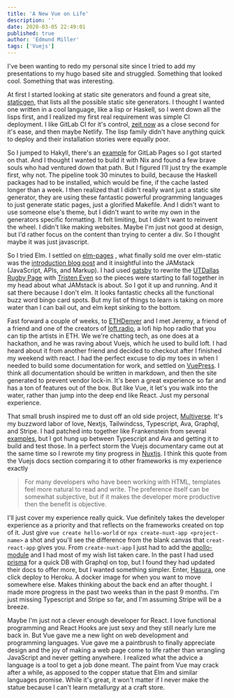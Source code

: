 ```yaml
---
title: 'A New Vue on Life'
description: ''
date: 2020-03-05 22:49:01
published: true
author: 'Edmund Miller'
tags: ['Vuejs']
---
```


I've been wanting to redo my personal site since I tried to add my presentations
to my hugo based site and struggled. Something that looked cool. Something that
was interesting.

At first I started looking at static site generators and found a great site,
[staticgen](https://www.staticgen.com/), that lists all the possible static site
generators. I thought I wanted one written in a cool language, like a lisp or
Haskell, so I went down all the lisps first, and I realized my first real
requirement was simple CI deployment. I like GitLab CI for it's control, [zeit
now](https://zeit.co/) as a close second for it's ease, and then maybe Netlify.
The lisp family didn't have anything quick to deploy and their installation
stories were equally poor.

So I jumped to Hakyll, there's an [example](https://gitlab.com/pages/hakyll) for
GitLab Pages so I got started on that. And I thought I wanted to build it with
Nix and found a few brave souls who had ventured down that path. But I figured
I'll just try the example first, why not. The pipeline took 30 minutes to build,
because the Haskell packages had to be installed, which would be fine, if the
cache lasted longer than a week. I then realized that I didn't really want just
a static site generator, they are using these fantastic powerful programming
languages to just generate static pages, just a glorified Makefile. And I didn't
want to use someone else's theme, but I didn't want to write my own in the
generators specific formatting. It felt limiting, but I didn't want to reinvent
the wheel. I didn't like making websites. Maybe I'm just not good at design, but
I'd rather focus on the content than trying to center a div. So I thought maybe
it was just javascript.

So I tried Elm. I settled on [elm-pages](https://elm-pages.com/) , what finally
sold me over elm-static was the [introduction blog
post](https://elm-pages.com/blog/introducing-elm-pages/) and it insightful into
the JAMstack (JavaScript, APIs, and Markup). I had used
[gatsby](https://www.gatsbyjs.org/) to rewrite the [UTDallas Rugby
Page](https://www.utdallasrugby.org/) with [Tristen
Even](https://www.tristeneven.com/) so the pieces were starting to fall together
in my head about what JAMstack is about. So I got it up and running. And it sat
there because I don't elm. It looks fantastic checks all the functional buzz
word bingo card spots. But my list of things to learn is taking on more water
than I can bail out, and elm kept sinking to the bottom.

Fast forward a couple of weeks, to [ETHDenver](https://www.ethdenver.com/) and I
met Jeremy, a friend of a friend and one of the creators of
[loft.radio](https://loft.radio/), a lofi hip hop radio that you can tip the
artists in ETH. We we're chatting tech, as one does at a hackathon, and he was
raving about Vuejs, which he used to build loft. I had heard about it from
another friend and decided to checkout after I finished my weekend with react. I
had the perfect excuse to dip my toes in when I needed to build some
documentation for work, and settled on [VuePress](https://vuepress.vuejs.org/).
I think all documentation should be written in markdown, and then the site
generated to prevent vendor lock-in. It's been a great experience so far and has
a ton of features out of the box. But like Vue, it let's you walk into the
water, rather than jump into the deep end like React. Just my personal
experience.

That small brush inspired me to dust off an old side project,
[Multiverse](https://multiverse.gg/). It's my buzzword labor of love, Nextjs,
Tailwindcss, Typescript, Ava, Graphql, and Stripe. I had patched into together
like Frankenstein from several
[examples](https://github.com/zeit/next.js/tree/master/examples), but I got hung
up between Typescript and Ava and getting it to build and test those. In a
perfect storm the Vuejs documentary came out at the same time so I rewrote my
tiny progress in [Nuxtjs](https://nuxtjs.org/). I think this quote from the
Vuejs docs section comparing it to other frameworks is my experience exactly

> For many developers who have been working with HTML, templates feel more
> natural to read and write. The preference itself can be somewhat subjective,
> but if it makes the developer more productive then the benefit is objective.

I'll just cover my experience really quick. Vue definitely takes the developer
experience as a priority and that reflects on the frameworks created on top of
it. Just give `vue create hello-world` or `npx create-nuxt-app <project-name>` a
shot and you'll see the difference from the blank canvas that `creat-react-app`
gives you. From `create-nuxt-app` I just had to add the
[apollo-module](https://github.com/nuxt-community/apollo-module) and I had most
of my wish list taken care. In the past I had used
[prisma](https://www.prisma.io/) for a quick DB with Graphql on top, but I found
they had updated their docs to offer more, but I wanted something simpler.
Enter, [Hasura](https://hasura.io/), one click deploy to Heroku. A docker image
for when you want to move somewhere else. Makes thinking about the back end an
after thought. I made more progress in the past two weeks than in the past 9
months. I'm just missing Typescript and Stripe so far, and I'm assuming Stripe
will be a breeze.

Maybe I'm just not a clever enough developer for React. I love functional
programming and React Hooks are just sexy and they still nearly lure me back in.
But Vue gave me a new light on web development and programming languages. Vue
gave me a paintbrush to finally appreciate design and the joy of making a web
page come to life rather than wrangling JavaScript and never getting anywhere. I
realized what the advice a language is a tool to get a job done meant. The paint
from Vue may crack after a while, as apposed to the copper statue that Elm and
similar languages promise. While it's great, it won't matter if I never make the
statue because I can't learn metallurgy at a craft store.
